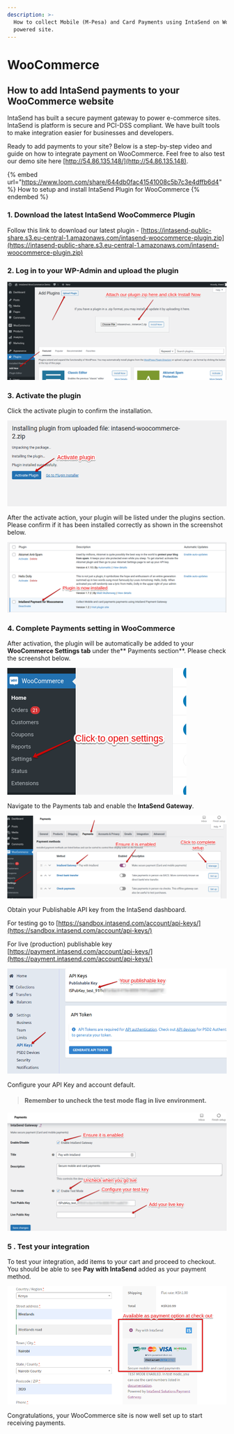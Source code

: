 ```yaml
---
description: >-
  How to collect Mobile (M-Pesa) and Card Payments using IntaSend on WooCommerce
  powered site.
---
```


# WooCommerce

## How to add IntaSend payments to your WooCommerce website

IntaSend has built a secure payment gateway to power e-commerce sites. IntaSend is platform is secure and PCI-DSS compliant. We have built tools to make integration easier for businesses and developers.

Ready to add payments to your site? Below is a step-by-step video and guide on how to integrate payment on WooCommerce. Feel free to also test our demo site here [http://54.86.135.148/](http://54.86.135.148).

{% embed url="https://www.loom.com/share/644db0fac41541008c5b7c3e4dffb6d4" %}
How to setup and install IntaSend Plugin for WooCommerce
{% endembed %}

### 1. Download the latest IntaSend WooCommerce Plugin

Follow this link to download our latest plugin - [https://intasend-public-share.s3.eu-central-1.amazonaws.com/intasend-woocommerce-plugin.zip](https://intasend-public-share.s3.eu-central-1.amazonaws.com/intasend-woocommerce-plugin.zip)

### 2. Log in to your WP-Admin and upload the plugin

![](../.gitbook/assets/step-1.png)

### 3. Activate the plugin

Click the activate plugin to confirm the installation.

![](../.gitbook/assets/step-2.png)

After the activate action, your plugin will be listed under the plugins section. Please confirm if it has been installed correctly as shown in the screenshot below.

![](../.gitbook/assets/step-3.png)

### 4. Complete Payments setting in WooCommerce

After activation, the plugin will be automatically be added to your **WooCommerce Settings tab** under the** Payments section**. Please check the screenshot below.

![](../.gitbook/assets/step-4.png)

Navigate to the Payments tab and enable the **IntaSend Gateway**.

![](../.gitbook/assets/step-5.png)

Obtain your Publishable API key from the IntaSend dashboard.

For testing go to [https://sandbox.intasend.com/account/api-keys/](https://sandbox.intasend.com/account/api-keys/)

For live (production) publishable key [https://payment.intasend.com/account/api-keys/](https://payment.intasend.com/account/api-keys/)

![](../.gitbook/assets/get-publishable-key.png)

Configure your API Key and account default.

> #### Remember to uncheck the test mode flag in live environment.

![](../.gitbook/assets/complete-setup.png)

### 5 . Test your integration

To test your integration, add items to your cart and proceed to checkout. You should be able to see **Pay with IntaSend** added as your payment method.

![](../.gitbook/assets/checkout-screen.png)

Congratulations, your WooCommerce site is now well set up to start receiving payments.
